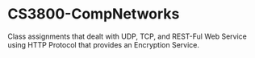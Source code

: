 # CS3800-CompNetworks
Class assignments that dealt with UDP, TCP, and REST-Ful Web Service using HTTP Protocol that provides an Encryption Service.
